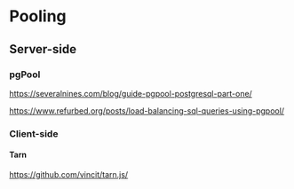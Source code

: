 # Pooling

## Server-side

### pgPool

https://severalnines.com/blog/guide-pgpool-postgresql-part-one/

https://www.refurbed.org/posts/load-balancing-sql-queries-using-pgpool/

### Client-side

#### Tarn

https://github.com/vincit/tarn.js/
